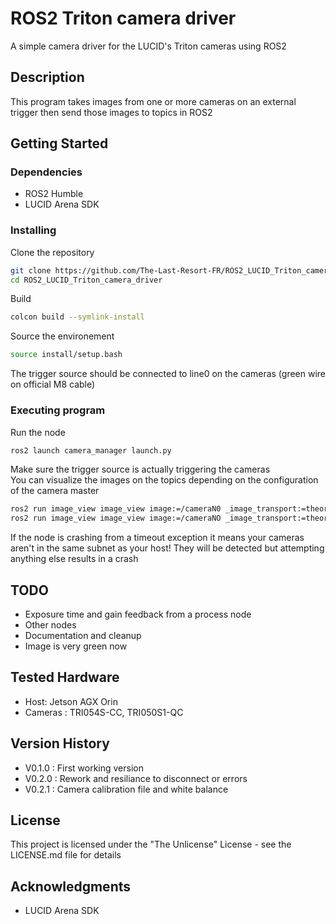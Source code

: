 # ROS2 Triton camera driver

A simple camera driver for the LUCID's Triton cameras using ROS2

## Description

This program takes images from one or more cameras on an external trigger then send those images to topics in ROS2

## Getting Started

### Dependencies

- ROS2 Humble
- LUCID Arena SDK

### Installing

Clone the repository  
```bash
git clone https://github.com/The-Last-Resort-FR/ROS2_LUCID_Triton_camera_driver.git
cd ROS2_LUCID_Triton_camera_driver
```
Build  
```bash
colcon build --symlink-install
```
Source the environement  
```bash
source install/setup.bash
```
The trigger source should be connected to line0 on the cameras (green wire on official M8 cable)

### Executing program

Run the node  
```bash
ros2 launch camera_manager launch.py
```
Make sure the trigger source is actually triggering the cameras  
You can visualize the images on the topics depending on the configuration of the camera master
```bash
ros2 run image_view image_view image:=/cameraN0 _image_transport:=theora # SINGLE mode
ros2 run image_view image_view image:=/cameraNO _image_transport:=theora &  ros2 run image_view image_view image:=/cameraN1 _image_transport:=theora # DUAL mode

```  
If the node is crashing from a timeout exception it means your cameras aren't in the same subnet as your host! They will be detected but attempting anything else results in a crash

## TODO

- Exposure time and gain feedback from a process node
- Other nodes
- Documentation and cleanup
- Image is very green now

## Tested Hardware

- Host: Jetson AGX Orin
- Cameras : TRI054S-CC, TRI050S1-QC

## Version History

- V0.1.0 : First working version
- V0.2.0 : Rework and resiliance to disconnect or errors
- V0.2.1 : Camera calibration file and white balance

## License

This project is licensed under the "The Unlicense" License - see the LICENSE.md file for details

## Acknowledgments

-  LUCID Arena SDK